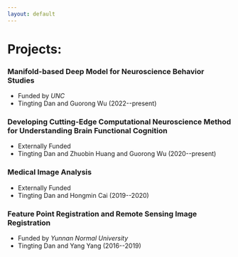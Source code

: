 ```yaml
---
layout: default
---
```


# Projects:

### Manifold-based Deep Model for Neuroscience Behavior Studies

- Funded by _UNC_
- Tingting Dan and Guorong Wu (2022--present)

### Developing Cutting-Edge Computational Neuroscience Method for Understanding Brain Functional Cognition

- Externally Funded
- Tingting Dan and Zhuobin Huang and Guorong Wu (2020--present)

### Medical Image Analysis

- Externally Funded
- Tingting Dan and Hongmin Cai (2019--2020)
 
### Feature Point Registration and Remote Sensing Image Registration

- Funded by _Yunnan Normal University_
- Tingting Dan and Yang Yang (2016--2019)


